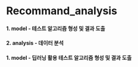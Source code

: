 # Recommand_analysis



#### 1. model - 테스트 알고리즘 형성 및 결과 도출
#### 2. analysis - 데이터 분석


#### 1. model - 딥러닝 활용 테스트 알고리즘 형성 및 결과 도출
